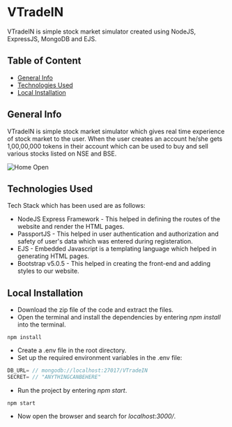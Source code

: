 # VTradeIN
VTradeIN is simple stock market simulator created using NodeJS, ExpressJS, MongoDB and EJS.

## Table of Content
* [General Info](#general-info)
* [Technologies Used](#technologies-used)
* [Local Installation](#local-installation)

## General Info
VTradeIN is simple stock market simulator which gives real time experience of stock market to the user. When the user creates an account he/she gets 1,00,00,000 tokens in their account which can be used to buy and sell various stocks listed on NSE and BSE.<br>

![Home Open](https://user-images.githubusercontent.com/60056081/123924890-0239af00-d9a8-11eb-93b3-724575c8e3b2.png)


## Technologies Used
Tech Stack which has been used are as follows:<br>
* NodeJS Express Framework - This helped in defining the routes of the website and render the HTML pages.<br>
* PassportJS - This helped in user authentication and authorization and safety of user's data which was entered during registeration.<br>
* EJS - Embedded Javascript is a templating language which helped in generating HTML pages.<br>
* Bootstrap v5.0.5 - This helped in creating the front-end and adding styles to our website.

## Local Installation
* Download the zip file of the code and extract the files.
* Open the terminal and install the dependencies by entering *npm install* into the terminal.
```shell
npm install
```
* Create a .env file in the root directory.
* Set up the required environment variables in the .env file: 
```javascript
DB_URL= // mongodb://localhost:27017/VTradeIN
SECRET= // "ANYTHINGCANBEHERE"
```
* Run the project by entering *npm start*.
```shell
npm start
```
* Now open the browser and search for *localhost:3000/*.<br>
